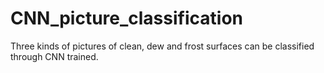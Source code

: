# CNN_picture_classification
Three kinds of pictures of clean, dew and frost surfaces can be classified through CNN trained.
